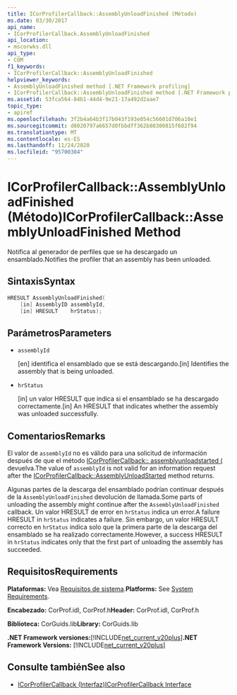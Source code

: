```yaml
---
title: ICorProfilerCallback::AssemblyUnloadFinished (Método)
ms.date: 03/30/2017
api_name:
- ICorProfilerCallback.AssemblyUnloadFinished
api_location:
- mscorwks.dll
api_type:
- COM
f1_keywords:
- ICorProfilerCallback::AssemblyUnloadFinished
helpviewer_keywords:
- AssemblyUnloadFinished method [.NET Framework profiling]
- ICorProfilerCallback::AssemblyUnloadFinished method [.NET Framework profiling]
ms.assetid: 53fca564-84b1-44d4-9e21-17a492d2aae7
topic_type:
- apiref
ms.openlocfilehash: 3f2b4a64b3f17b043f193e054c56601d706a10e1
ms.sourcegitcommit: d8020797a6657d0fbbdff362b80300815f682f94
ms.translationtype: MT
ms.contentlocale: es-ES
ms.lasthandoff: 11/24/2020
ms.locfileid: "95700384"
---
```

# <a name="icorprofilercallbackassemblyunloadfinished-method"></a><span data-ttu-id="a1abb-102">ICorProfilerCallback::AssemblyUnloadFinished (Método)</span><span class="sxs-lookup"><span data-stu-id="a1abb-102">ICorProfilerCallback::AssemblyUnloadFinished Method</span></span>

<span data-ttu-id="a1abb-103">Notifica al generador de perfiles que se ha descargado un ensamblado.</span><span class="sxs-lookup"><span data-stu-id="a1abb-103">Notifies the profiler that an assembly has been unloaded.</span></span>  
  
## <a name="syntax"></a><span data-ttu-id="a1abb-104">Sintaxis</span><span class="sxs-lookup"><span data-stu-id="a1abb-104">Syntax</span></span>  
  
```cpp  
HRESULT AssemblyUnloadFinished(  
    [in] AssemblyID assemblyId,  
    [in] HRESULT    hrStatus);  
```  
  
## <a name="parameters"></a><span data-ttu-id="a1abb-105">Parámetros</span><span class="sxs-lookup"><span data-stu-id="a1abb-105">Parameters</span></span>

- `assemblyId`

  <span data-ttu-id="a1abb-106">\[en] identifica el ensamblado que se está descargando.</span><span class="sxs-lookup"><span data-stu-id="a1abb-106">\[in] Identifies the assembly that is being unloaded.</span></span>

- `hrStatus`

  <span data-ttu-id="a1abb-107">\[in] un valor HRESULT que indica si el ensamblado se ha descargado correctamente.</span><span class="sxs-lookup"><span data-stu-id="a1abb-107">\[in] An HRESULT that indicates whether the assembly was unloaded successfully.</span></span>

## <a name="remarks"></a><span data-ttu-id="a1abb-108">Comentarios</span><span class="sxs-lookup"><span data-stu-id="a1abb-108">Remarks</span></span>  

 <span data-ttu-id="a1abb-109">El valor de `assemblyId` no es válido para una solicitud de información después de que el método [ICorProfilerCallback:: assemblyunloadstarted (](icorprofilercallback-assemblyunloadstarted-method.md) devuelva.</span><span class="sxs-lookup"><span data-stu-id="a1abb-109">The value of `assemblyId` is not valid for an information request after the [ICorProfilerCallback::AssemblyUnloadStarted](icorprofilercallback-assemblyunloadstarted-method.md) method returns.</span></span>  
  
 <span data-ttu-id="a1abb-110">Algunas partes de la descarga del ensamblado podrían continuar después de la `AssemblyUnloadFinished` devolución de llamada.</span><span class="sxs-lookup"><span data-stu-id="a1abb-110">Some parts of unloading the assembly might continue after the `AssemblyUnloadFinished` callback.</span></span> <span data-ttu-id="a1abb-111">Un valor HRESULT de error en `hrStatus` indica un error.</span><span class="sxs-lookup"><span data-stu-id="a1abb-111">A failure HRESULT in `hrStatus` indicates a failure.</span></span> <span data-ttu-id="a1abb-112">Sin embargo, un valor HRESULT correcto en `hrStatus` indica solo que la primera parte de la descarga del ensamblado se ha realizado correctamente.</span><span class="sxs-lookup"><span data-stu-id="a1abb-112">However, a success HRESULT in `hrStatus` indicates only that the first part of unloading the assembly has succeeded.</span></span>  
  
## <a name="requirements"></a><span data-ttu-id="a1abb-113">Requisitos</span><span class="sxs-lookup"><span data-stu-id="a1abb-113">Requirements</span></span>  

 <span data-ttu-id="a1abb-114">**Plataformas:** Vea [Requisitos de sistema](../../get-started/system-requirements.md).</span><span class="sxs-lookup"><span data-stu-id="a1abb-114">**Platforms:** See [System Requirements](../../get-started/system-requirements.md).</span></span>  
  
 <span data-ttu-id="a1abb-115">**Encabezado:** CorProf.idl, CorProf.h</span><span class="sxs-lookup"><span data-stu-id="a1abb-115">**Header:** CorProf.idl, CorProf.h</span></span>  
  
 <span data-ttu-id="a1abb-116">**Biblioteca:** CorGuids.lib</span><span class="sxs-lookup"><span data-stu-id="a1abb-116">**Library:** CorGuids.lib</span></span>  
  
 <span data-ttu-id="a1abb-117">**.NET Framework versiones:**[!INCLUDE[net_current_v20plus](../../../../includes/net-current-v20plus-md.md)]</span><span class="sxs-lookup"><span data-stu-id="a1abb-117">**.NET Framework Versions:** [!INCLUDE[net_current_v20plus](../../../../includes/net-current-v20plus-md.md)]</span></span>  
  
## <a name="see-also"></a><span data-ttu-id="a1abb-118">Consulte también</span><span class="sxs-lookup"><span data-stu-id="a1abb-118">See also</span></span>

- [<span data-ttu-id="a1abb-119">ICorProfilerCallback (Interfaz)</span><span class="sxs-lookup"><span data-stu-id="a1abb-119">ICorProfilerCallback Interface</span></span>](icorprofilercallback-interface.md)
